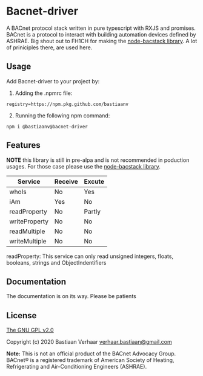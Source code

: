 # Bacnet-driver
A BACnet protocol stack written in pure typescript with RXJS and promises. BACnet is a protocol to interact with building automation devices defined by ASHRAE. Big shout out to FH1CH for making the [node-bacstack library](https://github.com/fh1ch/node-bacstack). A lot of priniciples there, are used here.

## Usage
Add Bacnet-driver to your project by:

1) Adding the .npmrc file:
```
registry=https://npm.pkg.github.com/bastiaanv
```

2) Running the following npm command:
```
npm i @bastiaanv@bacnet-driver
```

## Features
**NOTE** this library is still in pre-alpa and is not recommended in poduction usages. For those case please use the [node-bacstack library](https://github.com/fh1ch/node-bacstack).

| Service       | Receive | Excute     |
|---------------|---------|------------|
| whoIs         | No      | Yes        |
| iAm           | Yes     | No         |
| readProperty  | No      | Partly     |
| writeProperty | No      | No         |
| readMultiple  | No      | No         |
| writeMultiple | No      | No         |

readProperty: This service can only read unsigned integers, floats, booleans, strings and ObjectIndentifiers

## Documentation
The documentation is on its way. Please be patients

## License

[The GNU GPL v2.0](https://www.gnu.org/licenses/old-licenses/gpl-2.0.html)

Copyright (c) 2020 Bastiaan Verhaar <verhaar.bastiaan@gmail.com>

**Note:** This is not an official product of the BACnet Advocacy Group. BACnet®
is a registered trademark of American Society of Heating, Refrigerating and
Air-Conditioning Engineers (ASHRAE).
